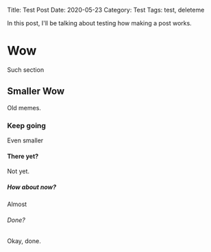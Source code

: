 Title: Test Post
Date: 2020-05-23
Category: Test
Tags: test, deleteme

In this post, I'll be talking about testing how making a post works.

# Wow

Such section

## Smaller Wow

Old memes.

### Keep going

Even smaller

#### There yet?

Not yet.

##### How about now?

Almost

###### Done?

Okay, done.
